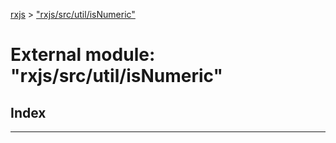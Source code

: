 [rxjs](../README.md) > ["rxjs/src/util/isNumeric"](../modules/_rxjs_src_util_isnumeric_.md)

# External module: "rxjs/src/util/isNumeric"

## Index

---

